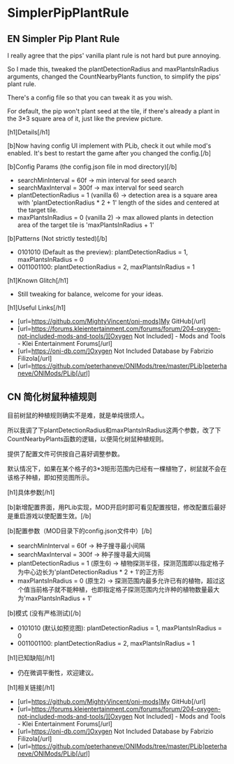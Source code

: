 # SimplerPipPlantRule

## EN Simpler Pip Plant Rule

I really agree that the pips' vanilla plant rule is not hard but pure annoying.

So I made this, tweaked the plantDetectionRadius and maxPlantsInRadius arguments, changed the CountNearbyPlants function, to simplify the pips' plant rule.

There's a config file so that you can tweak it as you wish.

For default, the pip won't plant seed at the tile, if there's already a plant in the 3*3 square area of it, just like the preview picture.

[h1]Details[/h1]

[b]Now having config UI implement with PLib, check it out while mod's enabled. It's best to restart the game after you changed the config.[/b]

[b]Config Params (the config.json file in mod directory)[/b]
- searchMinInterval = 60f -> min interval for seed search
- searchMaxInterval = 300f -> max interval for seed search
- plantDetectionRadius = 1 (vanilla 6) -> detection area is a square area with 'plantDetectionRadius * 2 + 1' length of the sides and centered at the target tile.
- maxPlantsInRadius = 0 (vanilla 2) -> max allowed plants in detection area of the target tile is 'maxPlantsInRadius + 1'

[b]Patterns (Not strictly tested)[/b]
- 0101010 (Default as the preview): plantDetectionRadius = 1, maxPlantsInRadius = 0
- 0011001100: plantDetectionRadius = 2, maxPlantsInRadius = 1

[h1]Known Glitch[/h1]

- Still tweaking for balance, welcome for your ideas.

[h1]Useful Links[/h1]

- [url=https://github.com/MightyVincent/oni-mods]My GitHub[/url]
- [url=https://forums.kleientertainment.com/forums/forum/204-oxygen-not-included-mods-and-tools/][Oxygen Not Included] - Mods and Tools - Klei Entertainment Forums[/url]
- [url=https://oni-db.com/]Oxygen Not Included Database by Fabrizio Filizola[/url]
- [url=https://github.com/peterhaneve/ONIMods/tree/master/PLib]peterhaneve/ONIMods/PLib[/url]

## CN 简化树鼠种植规则

目前树鼠的种植规则确实不是难，就是单纯很烦人。

所以我调了下plantDetectionRadius和maxPlantsInRadius这两个参数，改了下CountNearbyPlants函数的逻辑，以便简化树鼠种植规则。

提供了配置文件可供按自己喜好调整参数。

默认情况下，如果在某个格子的3*3矩形范围内已经有一棵植物了，树鼠就不会在该格子种植，即如预览图所示。

[h1]具体参数[/h1]

[b]新增配置界面，用PLib实现，MOD开启时即可看见配置按钮，修改配置后最好是重启游戏以使配置生效。[/b]

[b]配置参数（MOD目录下的config.json文件中）[/b]
- searchMinInterval = 60f -> 种子搜寻最小间隔
- searchMaxInterval = 300f -> 种子搜寻最大间隔
- plantDetectionRadius = 1 (原生6) -> 植物探测半径，探测范围即以指定格子为中心边长为'plantDetectionRadius * 2 + 1'的正方形
- maxPlantsInRadius = 0 (原生2) -> 探测范围内最多允许已有的植物，超过这个值当前格子就不能种植，也即指定格子探测范围内允许种的植物数量最大为'maxPlantsInRadius + 1'

[b]模式 (没有严格测试)[/b]
- 0101010 (默认如预览图): plantDetectionRadius = 1, maxPlantsInRadius = 0
- 0011001100: plantDetectionRadius = 2, maxPlantsInRadius = 1

[h1]已知缺陷[/h1]

- 仍在微调平衡性，欢迎建议。

[h1]相关链接[/h1]

- [url=https://github.com/MightyVincent/oni-mods]My GitHub[/url]
- [url=https://forums.kleientertainment.com/forums/forum/204-oxygen-not-included-mods-and-tools/][Oxygen Not Included] - Mods and Tools - Klei Entertainment Forums[/url]
- [url=https://oni-db.com/]Oxygen Not Included Database by Fabrizio Filizola[/url]
- [url=https://github.com/peterhaneve/ONIMods/tree/master/PLib]peterhaneve/ONIMods/PLib[/url]
